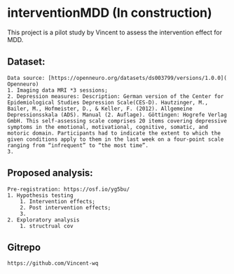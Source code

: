 # interventionMDD (In construction)
This project is a pilot study by Vincent to assess the intervention effect for MDD.

## Dataset:
    Data source: [https://openneuro.org/datasets/ds003799/versions/1.0.0]( Openneuro)
    1. Imaging data MRI *3 sessions;
    2. Depression measures: Description: German version of the Center for Epidemiological Studies Depression Scale(CES-D). Hautzinger, M., Bailer, M., Hofmeister, D., & Keller, F. (2012). Allgemeine Depressionsskala (ADS). Manual (2. Auflage). Göttingen: Hogrefe Verlag GmbH. This self-assessing scale comprises 20 items covering depressive symptoms in the emotional, motivational, cognitive, somatic, and motoric domain. Participants had to indicate the extent to which the given conditions apply to them in the last week on a four-point scale ranging from “infrequent” to “the most time”.
    3. 

## Proposed analysis:
    Pre-registration: https://osf.io/yg5bu/
    1. Hypothesis testing
        1. Intervention effects;
        2. Post intervention effects;
        3. 
    2. Exploratory analysis
        1. structrual cov 
    
## Gitrepo
    https://github.com/Vincent-wq
